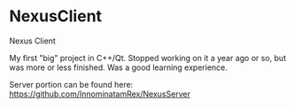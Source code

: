 # NexusClient
Nexus Client

My first "big" project in C++/Qt. Stopped working on it a year ago or so, but was more or less finished. Was a good learning experience.

Server portion can be found here: https://github.com/InnominatamRex/NexusServer
